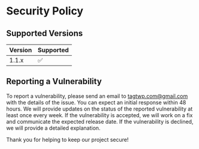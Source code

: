 # Security Policy

## Supported Versions

| Version | Supported          |
|---------| ------------------ |
| 1.1.x   | :white_check_mark: |

## Reporting a Vulnerability

To report a vulnerability, please send an email to tagtwp.com@gmail.com with the details of the issue. You can expect an initial response within 48 hours. We will provide updates on the status of the reported vulnerability at least once every week.
If the vulnerability is accepted, we will work on a fix and communicate the expected release date. If the vulnerability is declined, we will provide a detailed explanation.

Thank you for helping to keep our project secure!
